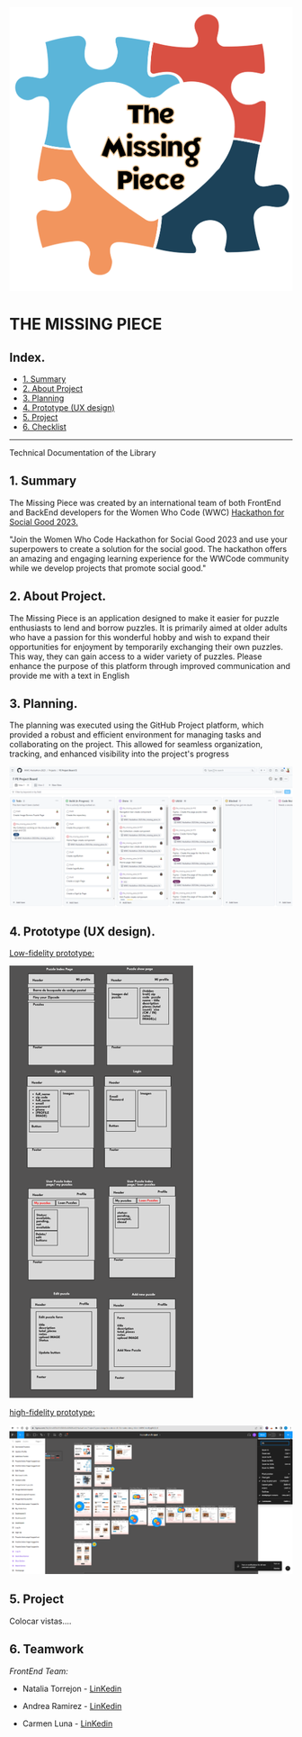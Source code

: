 ![the_missing_piece](./src/assets/logo_title.png)
# THE MISSING PIECE

## Index.

* [1. Summary](#1-Summary)
* [2. About Project](#2-resumen-del-proyecto)
* [3. Planning](#3-Planning)
* [4. Prototype (UX design)](#4-Prototype-(UX-design))
* [5. Project](#5-Project)
* [6. Checklist](#6-checklist)

***
Technical Documentation of the Library

## 1. Summary

The Missing Piece was created by an international team of both FrontEnd and BackEnd developers for the Women Who Code (WWC)  [Hackathon for Social Good 2023.](https://hopin.com/events/wwcode-hackathon-for-social-good/registration) 

"Join the Women Who Code Hackathon for Social Good 2023 and use your superpowers to create a solution for the social good. The hackathon offers an amazing and engaging learning experience for the WWCode community while we develop projects that promote social good."


## 2. About Project.


The Missing Piece is an application designed to make it easier for puzzle enthusiasts to lend and borrow puzzles. It is primarily aimed at older adults who have a passion for this wonderful hobby and wish to expand their opportunities for enjoyment by temporarily exchanging their own puzzles. This way, they can gain access to a wider variety of puzzles. Please enhance the purpose of this platform through improved communication and provide me with a text in English


## 3. Planning.

The planning was executed using the GitHub Project platform, which provided a robust and efficient environment for managing tasks and collaborating on the project. This allowed for seamless organization, tracking, and enhanced visibility into the project's progress

![Planning](./src/assets/git-hub.png)

## 4. Prototype (UX design).

[Low-fidelity prototype:](https://www.figma.com/file/AmoNTo4YhXMvEvzWl4WxxE/Hackathon-Project?type=design&node-id=0-1&mode=design&t=hAI89GhkoRyg8iQQ-0)

![Low-fidelity prototype](./src/assets/low-fidelity-prototype.png)




[high-fidelity prototype:](https://www.figma.com/file/AmoNTo4YhXMvEvzWl4WxxE/Hackathon-Project?type=design&node-id=0-1&mode=design&t=hAI89GhkoRyg8iQQ-0)

![hig-fidelity prototype](./src/assets/high-fidelity-prototype.png)



## 5. Project

Colocar vistas....




## 6. Teamwork

*FrontEnd Team:*

* Natalia Torrejon - [LinKedin](https://www.linkedin.com/in/natalia-torrejon-developer/)


* Andrea Ramirez - [LinKedin](https://www.linkedin.com/in/paola-andrea-ramirez-quintero/)


* Carmen Luna - [LinKedin](https://www.linkedin.com/in/carmen-luna-cllp/)

